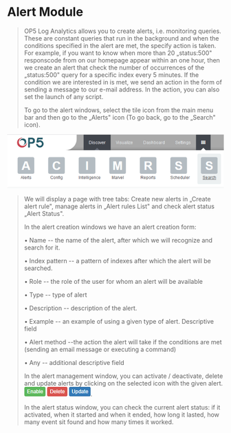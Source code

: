 Alert Module
============

> OP5 Log Analytics allows you to create alerts, i.e. monitoring
> queries. These are constant queries that run in the background and
> when the conditions specified in the alert are met, the specify action
> is taken. For example, if you want to know when more than 20
> „status:500" responscode from on our homepage appear within an one
> hour, then we create an alert that check the number of occurrences of
> the „status:500" query for a specific index every 5 minutes. If the
> condition we are interested in is met, we send an action in the form
> of sending a message to our e-mail address. In the action, you can
> also set the launch of any script.
>
> To go to the alert windows, select the tile icon from the main menu
> bar and then go to the „Alerts" icon (To go back, go to the „Search"
> icon).

![](./media/media/image38.png)

> We will display a page with tree tabs: Create new alerts in „Create
> alert rule", manage alerts in „Alert rules List" and check alert
> status „Alert Status".
>
> In the alert creation windows we have an alert creation form:
>
> • Name -- the name of the alert, after which we will recognize and
> search for it.
>
> • Index pattern -- a pattern of indexes after which the alert will be
> searched.
>
> • Role -- the role of the user for whom an alert will be available
>
> • Type -- type of alert
>
> • Description -- description of the alert.
>
> • Example -- an example of using a given type of alert. Descriptive
> field
>
> • Alert method --the action the alert will take if the conditions are
> met (sending an email message or executing a command)
>
> • Any -- additional descriptive field
>
> In the alert management window, you can activate / deactivate, delete
> and update alerts by clicking on the selected icon with the given
> alert. ![](./media/media/image63.png).
>
> In the alert status window, you can check the current alert status: if
> it activated, when it started and when it ended, how long it lasted,
> how many event sit found and how many times it worked.
